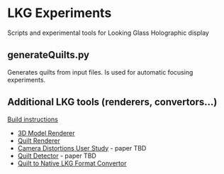 # LKG Experiments
Scripts and experimental tools for Looking Glass Holographic display

## generateQuilts.py
Generates quilts from input files. Is used for automatic focusing experiments.

## Additional LKG tools (renderers, convertors...) 
[Build instructions](https://github.com/dormon/3DApps)
* [3D Model Renderer](https://github.com/dormon/3DApps/blob/master/src/renderHoloModel.cpp)
* [Quilt Renderer](https://github.com/dormon/3DApps/blob/master/src/renderHoloFocus.cpp)
* [Camera Distortions User Study](https://github.com/dormon/3DApps/blob/master/src/renderHoloUserStudy.cpp) - paper TBD
* [Quilt Detector](https://github.com/dormon/3DApps/blob/master/src/quiltDetector.cpp) - paper TBD
* [Quilt to Native LKG Format Convertor](https://github.com/dormon/3DApps/blob/master/src/quiltToNative.cpp)
